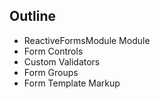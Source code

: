 ## Outline

* ReactiveFormsModule Module
* Form Controls
* Custom Validators
* Form Groups
* Form Template Markup